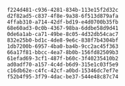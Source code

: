 
                f224d481-c936-4281-834b-113e15f2d32c
                d2f82ad5-c837-4f8e-9a38-6f513d879afa
                4ffab310-a714-42df-bd19-e4d0700b35fb
                68e60ad3-0c0b-4367-98ba-6ddbe58d9d41
                0de6a1ab-ca71-49be-8c05-4d32db54cac7
                832e25b0-bd1c-4de8-9e6c-838f7b4304bf
                1db7200b-6957-4ba0-ba4b-9cc2ac45f363
                66a17f81-bbcc-4ea7-8b0b-156fd82509b3
                61efad69-3cf1-487f-b60c-3f40235410b2
                ad0adf70-a157-4c4d-b6d9-315e1c03f5e9
                c16db62e-c4fc-42cf-a0bd-15346dc7ef7e
                f52b4f95-3f79-4dac-be37-544e48c87c74
                